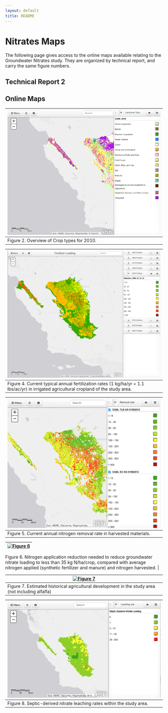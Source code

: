 ```yaml
---
layout: default
title: README
---
```


# Nitrates Maps

The following page gives access to the online maps available relating
to the Groundwater Nitrates study.  They are organized by technical
report, and carry the same figure numbers.


## Technical Report 2

## Online Maps

[![Figure 2](figure2.png)](figure2.html) |
 --- |
 Figure 2. Overview of Crop types for 2010. |

 [![Figure 4](figure4.png)](fertilizer.html) |
 --- |
 Figure 4. Current typical annual fertilization rates (1 kg/ha/yr = 1.1 lbs/ac/yr) in irrigated agricultural cropland of the study area. |

 [![Figure 5](figure5.png)](null.html) |
 --- |
 Figure 5. Current annual nitrogen removal rate in harvested materials.|

 [![Figure 6](figure6.png)](null.html) |
 --- |
 Figure 6. Nitrogen application reduction needed to reduce groundwater nitrate loading to less than 35
kg N/ha/crop, compared with average nitrogen applied (synthetic fertilizer and manure) and nitrogen
harvested. |

 [![Figure 7](figure7.png)](figure7.html) |
 --- |
 Figure 7. Estimated historical agricultural development in the study area (not including alfalfa) |

 [![Figure 8](figure8.png)](figure8.html) |
 --- |
 Figure 8. Septic-derived nitrate leaching rates within the study area. |
